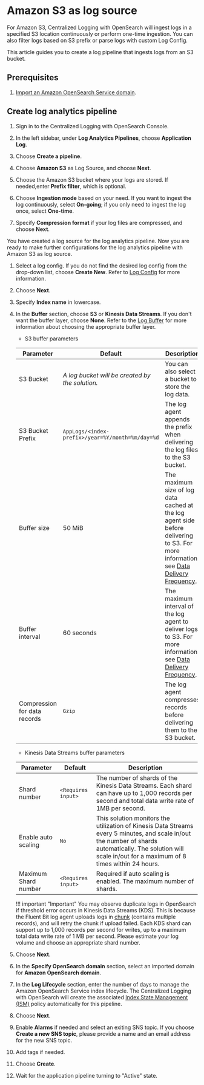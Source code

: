 # Amazon S3 as log source
For Amazon S3, Centralized Logging with OpenSearch will ingest logs in a specified S3 location continuously or perform one-time ingestion. You can also filter logs based on S3 prefix or parse logs with custom Log Config.

This article guides you to create a log pipeline that ingests logs from an S3 bucket.

## Prerequisites
1. [Import an Amazon OpenSearch Service domain](../domains/import.md).

## Create log analytics pipeline
1. Sign in to the Centralized Logging with OpenSearch Console.

2. In the left sidebar, under **Log Analytics Pipelines**, choose **Application Log**.

3. Choose **Create a pipeline**.

4. Choose **Amazon S3** as Log Source, and choose **Next**.

5. Choose the Amazon S3 bucket where your logs are stored. If needed,enter **Prefix filter**, which is optional.

6. Choose **Ingestion mode** based on your need. If you want to ingest the log continuously, select **On-going**; if you only need to ingest the log once, select **One-time**.

7. Specify **Compression format** if your log files are compressed, and choose **Next**.

You have created a log source for the log analytics pipeline. Now you are ready to make further configurations for the log analytics pipeline with Amazon S3 as log source.

1. Select a log config. If you do not find the desired log config from the drop-down list, choose **Create New**. Refer to [Log Config](./create-log-config.md) for more information.

2. Choose **Next**.

3. Specify **Index name** in lowercase.

4. In the **Buffer** section, choose **S3** or **Kinesis Data Streams**. If you don't want the buffer layer, choose **None**. Refer to the [Log Buffer](./index.md#log-buffer) for more information about choosing the appropriate buffer layer.

    * S3 buffer parameters

    | Parameter                    | Default                                          | Description                                                  |
    | ---------------------------- | ------------------------------------------------ | ------------------------------------------------------------ |
    | S3 Bucket                    | *A log bucket will be created by the solution.*           | You can also select a bucket to store the log data.                       |
    | S3 Bucket Prefix             | `AppLogs/<index-prefix>/year=%Y/month=%m/day=%d` | The log agent appends the prefix when delivering the log files to the S3 bucket. |
    | Buffer size                  | 50 MiB                                           | The maximum size of log data cached at the log agent side before delivering to S3. For more information, see [Data Delivery Frequency](https://docs.aws.amazon.com/firehose/latest/dev/basic-deliver.html#frequency). |
    | Buffer interval              | 60 seconds                                       | The maximum interval of the log agent to deliver logs to S3. For more information, see [Data Delivery Frequency](https://docs.aws.amazon.com/firehose/latest/dev/basic-deliver.html#frequency). |
    | Compression for data records | `Gzip`                                           | The log agent compresses records before delivering them to the S3 bucket. |

    * Kinesis Data Streams buffer parameters

    | Parameter            | Default            | Description                                                  |
    | -------------------- | ------------------ | ------------------------------------------------------------ |
    | Shard number         | `<Requires input>` | The number of shards of the Kinesis Data Streams. Each shard can have up to 1,000 records per second and total data write rate of 1MB per second. |
    | Enable auto scaling | `No`               | This solution monitors the utilization of Kinesis Data Streams every 5 minutes, and scale in/out the number of shards automatically. The solution will scale in/out for a maximum of 8 times within 24 hours. |
    | Maximum Shard number | `<Requires input>` | Required if auto scaling is enabled. The maximum number of shards. |

    !!! important "Important"
        You may observe duplicate logs in OpenSearch if threshold error occurs in Kinesis Data Streams (KDS). This is because the Fluent Bit log agent uploads logs in [chunk](https://docs.fluentbit.io/manual/administration/buffering-and-storage#chunks-memory-filesystem-and-backpressure) (contains multiple records), and will retry the chunk if upload failed. Each
        KDS shard can support up to 1,000 records per second for writes, up to a maximum total data write rate of 1 MB per second. Please estimate your log volume and choose an appropriate shard number.

5. Choose **Next**.

6. In the **Specify OpenSearch domain** section, select an imported domain for **Amazon OpenSearch domain**.

7. In the **Log Lifecycle** section, enter the number of days to manage the Amazon OpenSearch Service index lifecycle. The Centralized Logging with OpenSearch will create the associated [Index State Management (ISM)](https://opensearch.org/docs/latest/im-plugin/ism/index/) policy automatically for this pipeline.

8. Choose **Next**.

9. Enable **Alarms** if needed and select an exiting SNS topic. If you choose **Create a new SNS topic**, please provide a name and an email address for the new SNS topic.

10. Add tags if needed.

11. Choose **Create**.

12. Wait for the application pipeline turning to "Active" state.



[kds]: https://aws.amazon.com/kinesis/data-streams/
[ssm-agent]: https://docs.aws.amazon.com/systems-manager/latest/userguide/ssm-agent.html
[open-ssl]: https://www.openssl.org/source/
[eks]: https://docs.aws.amazon.com/eks/latest/userguide/what-is-eks.html
[s3]: https://docs.aws.amazon.com/AmazonS3/latest/userguide/Welcome.html
[daemonset]: https://kubernetes.io/docs/concepts/workloads/controllers/daemonset/
[sidecar]: https://kubernetes.io/docs/concepts/workloads/pods/#workload-resources-for-managing-pods
[syslog]: https://en.wikipedia.org/wiki/Syslog
[bucket]: https://docs.aws.amazon.com/AmazonS3/latest/userguide//UsingBucket.html
[supported-platforms]: https://docs.fluentbit.io/manual/installation/supported-platforms
[vpc-connectivity]: https://docs.aws.amazon.com/whitepapers/latest/building-scalable-secure-multi-vpc-network-infrastructure/vpc-to-vpc-connectivity.html
[ec2-user-data]: https://docs.aws.amazon.com/AWSEC2/latest/UserGuide/user-data.html#user-data-shell-scripts
[instance-refresh]: https://docs.aws.amazon.com/autoscaling/ec2/userguide/asg-instance-refresh.html

